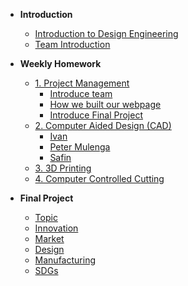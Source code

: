 <!-- 侧边栏 docs/_sidebar.md -->
- **Introduction**
  - [Introduction to Design Engineering](intro/introdesigneng.md)
  - [Team Introduction](1pm/web.md#coverpage)
- **Weekly Homework**
  - [1. Project Management](1pm/web.md)
    - [Introduce team](1pm/web.md)
    - [How we built our webpage](1pm/web.md)
    - [Introduce Final Project](finalproject.md)
  - [2. Computer Aided Design (CAD)](cad/cadprojects.md)
    - [Ivan](cad/cadprojects.md)
    - [Peter Mulenga](cad/cadprojects.md#3d-model)
    - [Safin](cad/cadprojects.md)
  - [3. 3D Printing](3dprinting/3d.md)
  - [4. Computer Controlled Cutting](computercontrolledcutting/lazercutting.md)

- **Final Project**
  - [Topic](finalproject.md#Topic)
  - [Innovation](finalproject.md#Innovation)
  - [Market](finalproject.md#Market)
  - [Design](finalproject.md#Design)
  - [Manufacturing](finalproject.md#Manufacturing)
  - [SDGs](finalproject.md#SDGs)